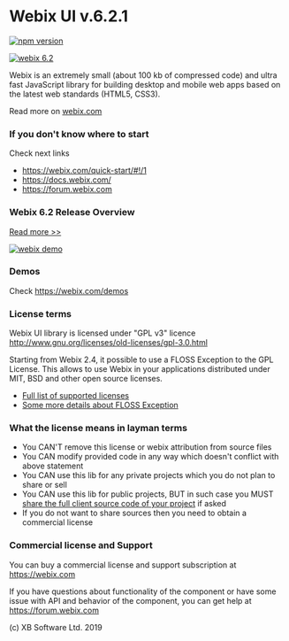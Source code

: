 Webix UI v.6.2.1
================

[![npm version](https://badge.fury.io/js/webix.svg)](https://badge.fury.io/js/webix)

[![webix 6.2](https://cdn.webix.com/assets/github/header62.png)](https://webix.com/)

Webix is an extremely small (about 100 kb of compressed code) and ultra fast JavaScript
library for building desktop and mobile web apps based on the latest web standards
(HTML5, CSS3).

Read more on [webix.com](https://webix.com)

### If you don't know where to start

Check next links

- https://webix.com/quick-start/#!/1
- https://docs.webix.com/
- https://forum.webix.com

### Webix 6.2 Release Overview

[Read more >>](https://blog.webix.com/webix-6-2-release-improved-loading-logic-tooltips-everywhere-and-the-new-drag-n-drop-mode/)

[![webix demo](https://cdn.webix.com/assets/github/webix62.png)](https://blog.webix.com/webix-6-2-release-improved-loading-logic-tooltips-everywhere-and-the-new-drag-n-drop-mode/)

### Demos

Check https://webix.com/demos


### License terms

Webix UI library is licensed under "GPL v3" licence
http://www.gnu.org/licenses/old-licenses/gpl-3.0.html

Starting from Webix 2.4, it possible to use a FLOSS Exception to the GPL License. This allows to use Webix in your applications distributed under MIT, BSD and other open source licenses. 

- [Full list of supported licenses](https://webix.com/legalnote/license-exception/)
- [Some more details about FLOSS Exception](https://webix.com/blog/using-webix-in-open-source/)

### What the license means in layman terms

- You CAN'T remove this license or webix attribution from source files
- You CAN modify provided code in any way which doesn't conflict with above statement
- You CAN use this lib for any private projects which you do not plan to share or sell
- You CAN use this lib for public projects, BUT in such case you MUST [share the full client source code of your project](http://forum.webix.com/discussion/4023/does-an-open-source-app-that-uses-webix-have-to-become-gpl-licensed) if asked
- If you do not want to share sources then you need to obtain a commercial license


### Commercial license and Support

You can buy a commercial license and support subscription at https://webix.com

If you have questions about functionality of the component 
or have some issue with API and behavior of the component,
you can get help at https://forum.webix.com



(c) XB Software Ltd. 2019
